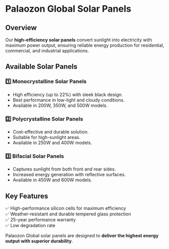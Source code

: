 # Palaozon Global Solar Panels

## Overview  
Our **high-efficiency solar panels** convert sunlight into electricity with maximum power output, ensuring reliable energy production for residential, commercial, and industrial applications.

## Available Solar Panels  

### 1️⃣ **Monocrystalline Solar Panels**  
- High efficiency (up to 22%) with sleek black design.  
- Best performance in low-light and cloudy conditions.  
- Available in 200W, 350W, and 500W models.

### 2️⃣ **Polycrystalline Solar Panels**  
- Cost-effective and durable solution.  
- Suitable for high-sunlight areas.  
- Available in 250W and 400W models.

### 3️⃣ **Bifacial Solar Panels**  
- Captures sunlight from both front and rear sides.  
- Increased energy generation with reflective surfaces.  
- Available in 450W and 600W models.

## Key Features  
✅ High-performance silicon cells for maximum efficiency  
✅ Weather-resistant and durable tempered glass protection  
✅ 25-year performance warranty  
✅ Low degradation rate  

Palaozon Global solar panels are designed to **deliver the highest energy output with superior durability**.  
